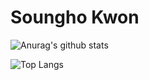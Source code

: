 # Soungho Kwon

![Anurag's github stats](https://github-readme-stats.vercel.app/api?username=soung0911&show_icons=true&theme=dark)

![Top Langs](https://github-readme-stats.vercel.app/api/top-langs/?username=soung0911&layout=compact)
